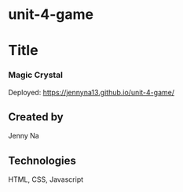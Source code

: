 # unit-4-game

<h1>Title</h1><h3>Magic Crystal</h3>

Deployed: https://jennyna13.github.io/unit-4-game/

<h2>Created by</h2> <p>Jenny Na</p>

<h2>Technologies</h2> <p>HTML, CSS, Javascript</p>
 



